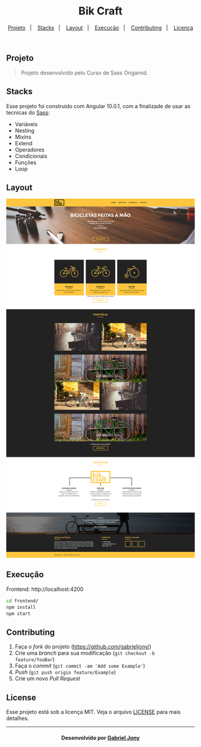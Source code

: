 <h1 align="center">
  Bik Craft
</h1>

<p align="center">
  <a href="#projeto">Projeto</a>&nbsp;&nbsp;&nbsp;|&nbsp;&nbsp;&nbsp;
  <a href="#stacks">Stacks</a>&nbsp;&nbsp;&nbsp;|&nbsp;&nbsp;&nbsp;
  <a href="#layout">Layout</a>&nbsp;&nbsp;&nbsp;|&nbsp;&nbsp;&nbsp;
  <a href="#execução">Execução</a>&nbsp;&nbsp;&nbsp;|&nbsp;&nbsp;&nbsp;
  <a href="#contributing">Contributing</a>&nbsp;&nbsp;&nbsp;|&nbsp;&nbsp;&nbsp;
  <a href="#license">Licença</a>
</p>

<br>

## Projeto

> Projeto desenvolvido pelo Curso de Sass Origamid.

## Stacks

Esse projeto foi construido com Angular 10.0.1, com a finalizade de usar as tecnicas do [Sass](https://sass-lang.com/):

- Variáveis
- Nesting
- Mixins
- Extend
- Operadores
- Condicionais
- Funções
- Loop

## Layout

![home](bikcraft.png)

## Execução

Frontend: http://localhost:4200

```sh
cd frontend/
npm install
npm start
```


## Contributing

1. Faça o _fork_ do projeto (<https://github.com/gabrieljony/>)
2. Crie uma _branch_ para sua modificação (`git checkout -b feature/fooBar`)
3. Faça o _commit_ (`git commit -am 'Add some Example'`)
4. _Push_ (`git push origin feature/Example`)
5. Crie um novo _Pull Request_

## License

Esse projeto está sob a licença MIT. Veja o arquivo [LICENSE](LICENSE.md) para mais detalhes.

---

<h4 align="center">
    Desenvolvido por <a href="https://www.linkedin.com/in/gabriel-jony/">Gabriel Jony</a>
</h4>
